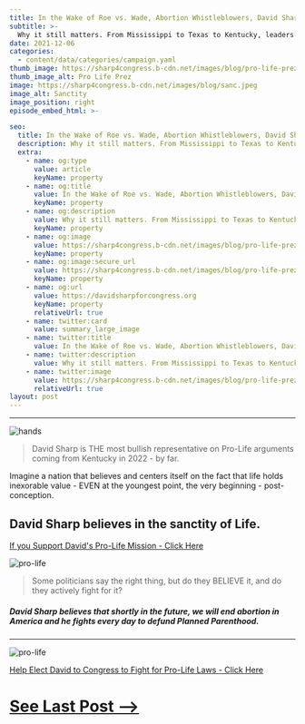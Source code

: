 ```yaml
---
title: In the Wake of Roe vs. Wade, Abortion Whistleblowers, David Sharp is the Pro-Life Champion for Kentucky
subtitle: >-
  Why it still matters. From Mississippi to Texas to Kentucky, leaders like Texas Gov. Greg Abbott and David use their platform to protect the unborn and crack down on illegal abortions.
date: 2021-12-06
categories:
  - content/data/categories/campaign.yaml
thumb_image: https://sharp4congress.b-cdn.net/images/blog/pro-life-prez.jpeg
thumb_image_alt: Pro Life Prez
image: https://sharp4congress.b-cdn.net/images/blog/sanc.jpeg
image_alt: Sanctity
image_position: right
episode_embed_html: >-

seo:
  title: In the Wake of Roe vs. Wade, Abortion Whistleblowers, David Sharp is the Pro-Life Champion for Kentucky
  description: Why it still matters. From Mississippi to Texas to Kentucky, leaders like Texas Gov. Greg Abbott and David use their platform to protect the unborn and crack down on illegal abortions.
  extra:
    - name: og:type
      value: article
      keyName: property
    - name: og:title
      value: In the Wake of Roe vs. Wade, Abortion Whistleblowers, David Sharp is the Pro-Life Champion for Kentucky
      keyName: property
    - name: og:description
      value: Why it still matters. From Mississippi to Texas to Kentucky, leaders like Texas Gov. Greg Abbott and David use their platform to protect the unborn and crack down on illegal abortions.
      keyName: property
    - name: og:image
      value: https://sharp4congress.b-cdn.net/images/blog/pro-life-prez.jpeg
      keyName: property
    - name: og:image:secure_url
      value: https://sharp4congress.b-cdn.net/images/blog/pro-life-prez.jpeg
      keyName: property
    - name: og:url
      value: https://davidsharpforcongress.org
      keyName: property
      relativeUrl: true
    - name: twitter:card
      value: summary_large_image
    - name: twitter:title
      value: In the Wake of Roe vs. Wade, Abortion Whistleblowers, David Sharp is the Pro-Life Champion for Kentucky
    - name: twitter:description
      value: Why it still matters. From Mississippi to Texas to Kentucky, leaders like Texas Gov. Greg Abbott and David use their platform to protect the unborn and crack down on illegal abortions.
    - name: twitter:image
      value: https://sharp4congress.b-cdn.net/images/blog/pro-life-prez.jpeg
      relativeUrl: true
layout: post
---
```

---

![hands](https://sharp4congress.b-cdn.net/images/blog/defund-pp.jpg)

> David Sharp is THE most bullish representative on Pro-Life arguments coming from Kentucky in 2022 - by far.

Imagine a nation that believes and centers itself on the fact that life holds inexorable value - EVEN at the youngest point, the very beginning - post-conception.

## David Sharp believes in the sanctity of Life.

[If you Support David's Pro-Life Mission - Click Here](/support)

![pro-life](https://sharp4congress.b-cdn.net/images/blog/pro-life-prez.jpeg)

> Some politicians say the right thing, but do they BELIEVE it, and do they actively fight for it?

##### David Sharp believes that shortly in the future, we will end abortion in America and he fights every day to defund Planned Parenthood.

---

![pro-life](https://sharp4congress.b-cdn.net/images/blog/david-profile.jpg)

[Help Elect David to Congress to Fight for Pro-Life Laws - Click Here](/support)

# [See Last Post -->](/posts/bad-leadership-dec)
